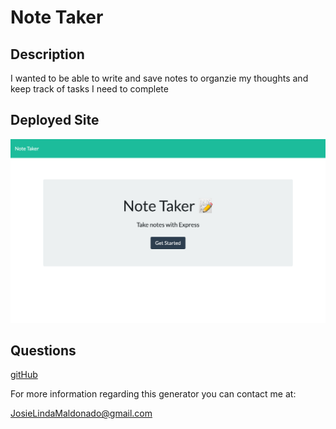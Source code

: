 # Note Taker

## Description

I wanted to be able to write and save notes to organzie my thoughts and keep track of tasks I need to complete

## Deployed Site

![Deplyed Site](public/assets/img/note-taker-ss.png)

## Questions

[gitHub](https://github.com/JosieMald)

For more information regarding this generator you can contact me at:

JosieLindaMaldonado@gmail.com

